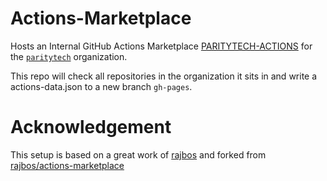 # Actions-Marketplace
Hosts an Internal GitHub Actions Marketplace [PARITYTECH-ACTIONS](https://paritytech-actions.github.io/actions-marketplace/) for the [`paritytech`](https://github.com/paritytech) organization.

This repo will check all repositories in the organization it sits in and write a actions-data.json to a new branch `gh-pages`.

# Acknowledgement
This setup is based on a great work of [rajbos](https://github.com/rajbos) and forked from [rajbos/actions-marketplace](https://github.com/rajbos/actions-marketplace)
